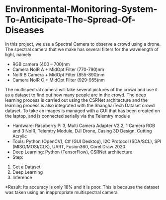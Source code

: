 # Environmental-Monitoring-System-To-Anticipate-The-Spread-Of-Diseases

In this project, we use a Spectral Camera to observe a crowd using a drone. The spectral camera that we make has several filters for the wavelength of light, namely
- RGB camera (400 – 700)nm
- Camera NoIR A + MidOpt Filter (770-790)nm
- NoIR B Camera + MidOpt Filter (855-890)nm
- Camera NoIR C + MidOpt Filter (929-955)nm

The multispectral camera will take several pictures of the crowd and use it as a dataset to find out how many people are in the crowd. The deep learning process is carried out using the CSRNet architecture and the learning process is also integrated with the ShanghaiTech Dataset crowd dataset. To take an images is managed with a GUI that has been created on the laptop, and is connected serially via the Telemtry module

- Hardware: Raspberry Pi 3, Multi Camera Adapter V2.2, 1 Camera RGB and 3 NoIR, Telemtry Module, DJI Drone, Casing 3D Design, Cutting Acrylic
- Tools: Python (OpenCV), C# (GUI Desktop), I2C Protocol (SDA/SCL), SPI (MISO/MOSI/CLK), UART, Fusion360, Corel Draw 2020
- Deep Learning: Python (TensorFlow), CSRNet architecture
- Step:
1. Get a Dataset
2. Deep Learning
3. Inference

*Result: Its accuracy is only 18% and it is poor. This is because the dataset was taken using an inappropriate multispectral camera
